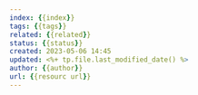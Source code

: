 ```yaml
---
index: {{index}}
tags: {{tags}}
related: {{related}}
status: {{status}}
created: 2023-05-06 14:45
updated: <%+ tp.file.last_modified_date() %>
author: {{author}}
url: {{resourc url}}
---
```


